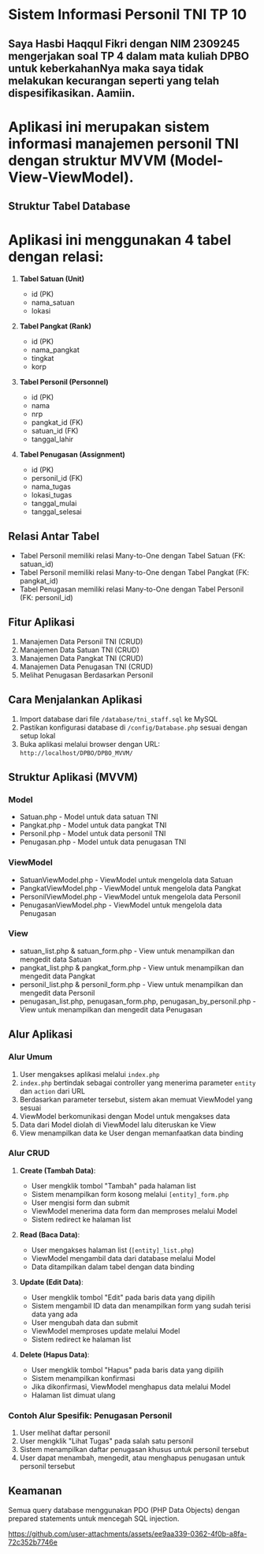 # Sistem Informasi Personil TNI TP 10

## Saya Hasbi Haqqul Fikri dengan NIM 2309245 mengerjakan soal TP 4 dalam mata kuliah DPBO untuk keberkahanNya maka saya tidak melakukan kecurangan seperti yang telah dispesifikasikan. Aamiin.

# Aplikasi ini merupakan sistem informasi manajemen personil TNI dengan struktur MVVM (Model-View-ViewModel).

## Struktur Tabel Database

# Aplikasi ini menggunakan 4 tabel dengan relasi:

1. **Tabel Satuan (Unit)**
   - id (PK)
   - nama_satuan
   - lokasi

2. **Tabel Pangkat (Rank)**
   - id (PK)
   - nama_pangkat
   - tingkat
   - korp

3. **Tabel Personil (Personnel)**
   - id (PK)
   - nama
   - nrp
   - pangkat_id (FK)
   - satuan_id (FK)
   - tanggal_lahir

4. **Tabel Penugasan (Assignment)**
   - id (PK)
   - personil_id (FK)
   - nama_tugas
   - lokasi_tugas
   - tanggal_mulai
   - tanggal_selesai

## Relasi Antar Tabel

- Tabel Personil memiliki relasi Many-to-One dengan Tabel Satuan (FK: satuan_id)
- Tabel Personil memiliki relasi Many-to-One dengan Tabel Pangkat (FK: pangkat_id)
- Tabel Penugasan memiliki relasi Many-to-One dengan Tabel Personil (FK: personil_id)

## Fitur Aplikasi

1. Manajemen Data Personil TNI (CRUD)
2. Manajemen Data Satuan TNI (CRUD)
3. Manajemen Data Pangkat TNI (CRUD)
4. Manajemen Data Penugasan TNI (CRUD)
5. Melihat Penugasan Berdasarkan Personil

## Cara Menjalankan Aplikasi

1. Import database dari file `/database/tni_staff.sql` ke MySQL
2. Pastikan konfigurasi database di `/config/Database.php` sesuai dengan setup lokal
3. Buka aplikasi melalui browser dengan URL: `http://localhost/DPBO/DPBO_MVVM/`

## Struktur Aplikasi (MVVM)

### Model
- Satuan.php - Model untuk data satuan TNI
- Pangkat.php - Model untuk data pangkat TNI
- Personil.php - Model untuk data personil TNI
- Penugasan.php - Model untuk data penugasan TNI

### ViewModel
- SatuanViewModel.php - ViewModel untuk mengelola data Satuan
- PangkatViewModel.php - ViewModel untuk mengelola data Pangkat
- PersonilViewModel.php - ViewModel untuk mengelola data Personil
- PenugasanViewModel.php - ViewModel untuk mengelola data Penugasan

### View
- satuan_list.php & satuan_form.php - View untuk menampilkan dan mengedit data Satuan
- pangkat_list.php & pangkat_form.php - View untuk menampilkan dan mengedit data Pangkat
- personil_list.php & personil_form.php - View untuk menampilkan dan mengedit data Personil
- penugasan_list.php, penugasan_form.php, penugasan_by_personil.php - View untuk menampilkan dan mengedit data Penugasan

## Alur Aplikasi

### Alur Umum
1. User mengakses aplikasi melalui `index.php`
2. `index.php` bertindak sebagai controller yang menerima parameter `entity` dan `action` dari URL
3. Berdasarkan parameter tersebut, sistem akan memuat ViewModel yang sesuai
4. ViewModel berkomunikasi dengan Model untuk mengakses data
5. Data dari Model diolah di ViewModel lalu diteruskan ke View
6. View menampilkan data ke User dengan memanfaatkan data binding

### Alur CRUD
1. **Create (Tambah Data)**:
   - User mengklik tombol "Tambah" pada halaman list
   - Sistem menampilkan form kosong melalui `[entity]_form.php`
   - User mengisi form dan submit
   - ViewModel menerima data form dan memproses melalui Model
   - Sistem redirect ke halaman list

2. **Read (Baca Data)**:
   - User mengakses halaman list (`[entity]_list.php`)
   - ViewModel mengambil data dari database melalui Model
   - Data ditampilkan dalam tabel dengan data binding

3. **Update (Edit Data)**:
   - User mengklik tombol "Edit" pada baris data yang dipilih
   - Sistem mengambil ID data dan menampilkan form yang sudah terisi data yang ada
   - User mengubah data dan submit
   - ViewModel memproses update melalui Model
   - Sistem redirect ke halaman list

4. **Delete (Hapus Data)**:
   - User mengklik tombol "Hapus" pada baris data yang dipilih
   - Sistem menampilkan konfirmasi
   - Jika dikonfirmasi, ViewModel menghapus data melalui Model
   - Halaman list dimuat ulang

### Contoh Alur Spesifik: Penugasan Personil
1. User melihat daftar personil
2. User mengklik "Lihat Tugas" pada salah satu personil
3. Sistem menampilkan daftar penugasan khusus untuk personil tersebut
4. User dapat menambah, mengedit, atau menghapus penugasan untuk personil tersebut

## Keamanan

Semua query database menggunakan PDO (PHP Data Objects) dengan prepared statements untuk mencegah SQL injection.




https://github.com/user-attachments/assets/ee9aa339-0362-4f0b-a8fa-72c352b7746e





